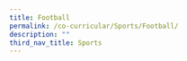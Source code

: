 ```yaml
---
title: Football
permalink: /co-curricular/Sports/Football/
description: ""
third_nav_title: Sports
---
```


